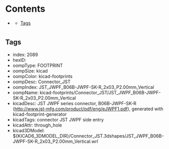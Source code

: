 



Contents
========

* [](#)
	* [Tags](#tags)

# 

## Tags

- index: 2089
- hexID: 
- oompType: FOOTPRINT
- oompSize: kicad
- oompColor: kicad-footprints
- oompDesc: Connector_JST
- oompIndex: JST_JWPF_B06B-JWPF-SK-R_2x03_P2.00mm_Vertical
- oompName: kicad-footprints/Connector_JST/JST_JWPF_B06B-JWPF-SK-R_2x03_P2.00mm_Vertical
- kicadDesc: JST JWPF series connector, B06B-JWPF-SK-R (http://www.jst-mfg.com/product/pdf/eng/eJWPF1.pdf), generated with kicad-footprint-generator
- kicadTags: connector JST JWPF side entry
- kicadAttr: through_hole
- kicad3DModel: ${KICAD6_3DMODEL_DIR}/Connector_JST.3dshapes/JST_JWPF_B06B-JWPF-SK-R_2x03_P2.00mm_Vertical.wrl
